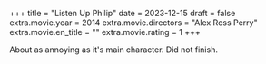 +++
title = "Listen Up Philip"
date = 2023-12-15
draft = false
extra.movie.year = 2014
extra.movie.directors = "Alex Ross Perry"
extra.movie.en_title = ""
extra.movie.rating = 1
+++

About as annoying as it's main character. Did not finish.<!-- more -->